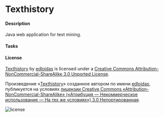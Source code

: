 ﻿Texthistory
===========

#### Description ####

Java web application for text mining.

#### Tasks ####


#### License ####

[Texthistory](https://github.com/edloidas/texthistory/) by [edloidas](https://github.com/edloidas/) is licensed under a [Creative Commons Attribution-NonCommercial-ShareAlike 3.0 Unported License](http://creativecommons.org/licenses/by-nc-sa/3.0/deed.ru).

Произведение «[Texthistory](https://github.com/edloidas/texthistory/)» созданное автором по имени [edloidas](https://github.com/edloidas/), публикуется на условиях [лицензии Creative Commons «Attribution-NonCommercial-ShareAlike» («Атрибуция — Некоммерческое использование — На тех же условиях») 3.0 Непортированная](http://creativecommons.org/licenses/by-nc-sa/3.0/deed.ru).

![license](http://i.creativecommons.org/l/by-nc-sa/3.0/88x31.png "Лицензия Creative Commons")